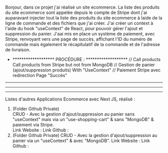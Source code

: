 Bonjour, dans ce projet j'ai réalisé un site ecommerce. La liste des produits du site ecommerce sont appelée depuis le compte de Stripe dont j'ai auparavant injecter tout la liste des produits du site ecommerce à laide de la ligne de commande et des fichiers que j'ai créer.
J'ai créer un context à l'aide du hook "useContext" de React, pour pouvoir gérer l'ajout et suppression du panier.
J'aai mis en place un système de paiement, avec Stripe, renvoyant vers une page de succès, affichant l'ID du numéro de commande mais également le récapitulatif de la commande et de l'adresse de livraison.




* ******************* PROCÉDURE : *******************
// Call products
Call products from Stripe but not from MongoDB
// Gestion de panier (ajout/suppression produits)
With "UseContext"
// Paiement
Stripe avec redirection Page "Succès"


***
***
***

Listes d'autres Applications Ecommerce avec Next JS, réalisé :

1. (Folder Github Private)<br/>
   CRUD - Avec la gestion d'ajout/suppression au panier sans "useContext" mais via un "use-shopping-cart" & sans "MongoDB" & paiement via Stripe.<br/>
   Link Website :
   Link Github :
2. (Folder Github Private)
   CRUD - Avec la gestion d'ajout/suppression au panier via un "useContext" & avec "MongoDB".
   Link Website :
   Link Github :
